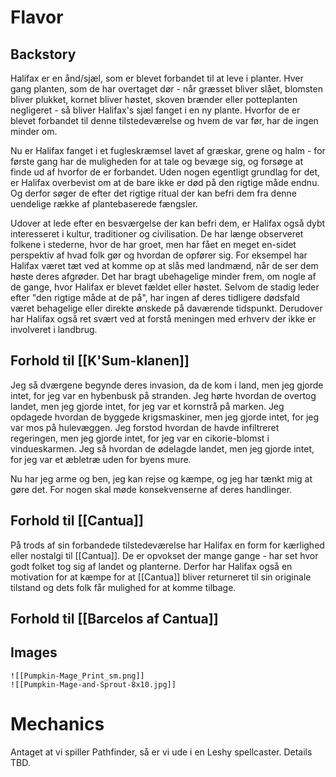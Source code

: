 # Flavor
## Backstory
Halifax er en ånd/sjæl, som er blevet forbandet til at leve i planter. Hver gang planten, som de har overtaget dør - når græsset bliver slået, blomsten bliver plukket, kornet bliver høstet, skoven brænder eller potteplanten negligeret - så bliver Halifax's sjæl fanget i en ny plante. Hvorfor de er blevet forbandet til denne tilstedeværelse og hvem de var før, har de ingen minder om.

Nu er Halifax fanget i et fugleskræmsel lavet af græskar, grene og halm - for første gang har de muligheden for at tale og bevæge sig, og forsøge at finde ud af hvorfor de er forbandet.
Uden nogen egentligt grundlag for det, er Halifax overbevist om at de bare ikke er død på den rigtige måde endnu. Og derfor søger de efter det rigtige ritual der kan befri dem fra denne uendelige række af plantebaserede fængsler.

Udover at lede efter en besværgelse der kan befri dem, er Halifax også dybt interesseret i kultur, traditioner og civilisation. De har længe observeret folkene i stederne, hvor de har groet, men har fået en meget en-sidet perspektiv af hvad folk gør og hvordan de opfører sig.
For eksempel har Halifax været tæt ved at komme op at slås med landmænd, når de ser dem høste deres afgrøder. Det har bragt ubehagelige minder frem, om nogle af de gange, hvor Halifax er blevet fældet eller høstet. Selvom de stadig leder efter "den rigtige måde at de på", har ingen af deres tidligere dødsfald været behagelige eller direkte ønskede på daværende tidspunkt.
Derudover har Halifax også ret svært ved at forstå meningen med erhverv der ikke er involveret i landbrug. 

## Forhold til [[K'Sum-klanen]]
Jeg så dværgene begynde deres invasion, da de kom i land, men jeg gjorde intet, for jeg var en hybenbusk på stranden. Jeg hørte hvordan de overtog landet, men jeg gjorde intet, for jeg var et kornstrå på marken. Jeg opdagede hvordan de byggede krigsmaskiner, men jeg gjorde intet, for jeg var mos på hulevæggen. Jeg forstod hvordan de havde infiltreret regeringen, men jeg gjorde intet, for jeg var en cikorie-blomst i vindueskarmen. Jeg så hvordan de ødelagde landet, men jeg gjorde intet, for jeg var et æbletræ uden for byens mure.

Nu har jeg arme og ben, jeg kan rejse og kæmpe, og jeg har tænkt mig at gøre det. For nogen skal møde konsekvenserne af deres handlinger.

## Forhold til [[Cantua]]
På trods af sin forbandede tilstedeværelse har Halifax en form for kærlighed eller nostalgi til [[Cantua]]. De er opvokset der mange gange - har set hvor godt folket tog sig af landet og planterne.
Derfor har Halifax også en motivation for at kæmpe for at [[Cantua]] bliver returneret til sin originale tilstand og dets folk får mulighed for at komme tilbage.

## Forhold til [[Barcelos af Cantua]]

## Images
	![[Pumpkin-Mage_Print_sm.png]]
	![[Pumpkin-Mage-and-Sprout-8x10.jpg]]

# Mechanics
Antaget at vi spiller Pathfinder, så er vi ude i en Leshy spellcaster.
Details TBD.


